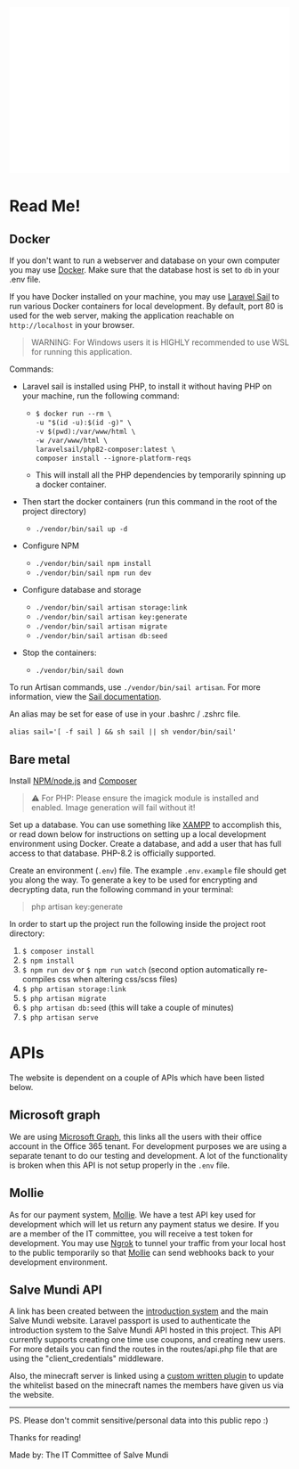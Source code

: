 
![alt text](/public/images/logo_old.svg)

# Read Me!

## Docker

If you don't want to run a webserver and database on your own computer you may use [Docker](https://docs.docker.com/get-docker/). Make sure that the database host is set to `db` in your .env file.

If you have Docker installed on your machine, you may use [Laravel Sail](https://laravel.com/docs/10.x/sail) to run various Docker containers for local
development. By default, port 80 is used for the web server, making the application reachable on `http://localhost` in your browser.

> WARNING: For Windows users it is HIGHLY recommended to use WSL for running this application.

Commands:
- Laravel sail is installed using PHP, to install it without having PHP on your machine, run the following command:
  - ```
    $ docker run --rm \
    -u "$(id -u):$(id -g)" \
    -v $(pwd):/var/www/html \
    -w /var/www/html \
    laravelsail/php82-composer:latest \
    composer install --ignore-platform-reqs
    ```
  - This will install all the PHP dependencies by temporarily spinning up a docker container.


- Then start the docker containers (run this command in the root of the project directory)
  - `./vendor/bin/sail up -d`

- Configure NPM
  - `./vendor/bin/sail npm install`
  - `./vendor/bin/sail npm run dev`

- Configure database and storage
  - `./vendor/bin/sail artisan storage:link`
  - `./vendor/bin/sail artisan key:generate`
  - `./vendor/bin/sail artisan migrate`
  - `./vendor/bin/sail artisan db:seed`

- Stop the containers:
  - `./vendor/bin/sail down`

To run Artisan commands, use `./vendor/bin/sail artisan`. For more information, view
the [Sail documentation](https://laravel.com/docs/8.x/sail#executing-sail-commands).

An alias may be set for ease of use in  your .bashrc / .zshrc file.

`alias sail='[ -f sail ] && sh sail || sh vendor/bin/sail'`

## Bare metal

Install [NPM/node.js](https://nodejs.org/en/) and [Composer](https://getcomposer.org/download/)

> ⚠ For PHP: Please ensure the imagick module is installed and enabled. Image generation will fail without it!

Set up a database. You can use something like [XAMPP](https://www.apachefriends.org/index.html) to accomplish this, or read down below for
instructions on setting up a local development environment using Docker. Create a database, and add a user that has full access to that database.
PHP-8.2 is officially supported.

Create an environment (`.env`) file. The example `.env.example` file should get you along the way. To generate a key to be used for encrypting and
decrypting data, run the following command in your terminal:
> php artisan key:generate

In order to start up the project run the following inside the project root directory:

1. `$ composer install`
2. `$ npm install`
3. `$ npm run dev` or `$ npm run watch` (second option automatically re-compiles css when altering css/scss files)
4. `$ php artisan storage:link`
5. `$ php artisan migrate`
6. `$ php artisan db:seed` (this will take a couple of minutes)
7. `$ php artisan serve`

# APIs

The website is dependent on a couple of APIs which have been listed below.

## Microsoft graph

We are using [Microsoft Graph](https://docs.microsoft.com/en-us/graph/), this links all the users with their office account in the Office 365 tenant. For development purposes we are using a separate tenant to do our testing and development. A lot of the functionality is broken when this API is not setup properly in the `.env` file.

## Mollie

As for our payment system, [Mollie](https://mollie.com). We have a test API key used for development which will let us return any payment status we desire. If you are a member of the IT committee, you will receive a test token for development. You may use [Ngrok](https://ngrok.com/) to tunnel your traffic from your local host to the public temporarily so that [Mollie](https://mollie.com) can send webhooks back to your development environment.

## Salve Mundi API

A link has been created between the [introduction system](https://github.com/salvemundi/intro-application) and the main Salve Mundi website. Laravel passport is used to authenticate the introduction system to the Salve Mundi API hosted in this project. This API currently supports creating one time use coupons, and creating new users. For more details you can find the routes in the routes/api.php file that are using the "client_credentials" middleware.

Also, the minecraft server is linked using a [custom written plugin](https://github.com/salvemundi/whitelist-plugin) to update the whitelist based on the minecraft names the members have given us via the website.

---

PS. Please don't commit sensitive/personal data into this public repo :)

Thanks for reading!

Made by: The IT Committee of Salve Mundi

